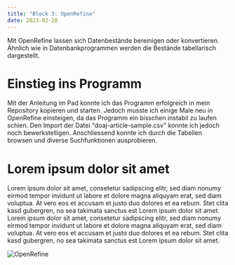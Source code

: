 ```yaml
---
title: "Block 3: OpenRefine"
date: 2023-02-28
---
```


Mit OpenRefine lassen sich Datenbestände bereinigen oder konvertieren. Ähnlich wie in Datenbankprogrammen werden die Bestände tabellarisch dargestellt. 

# Einstieg ins Programm

Mit der Anleitung im Pad konnte ich das Programm erfolgreich in mein Repository kopieren und starten. Jedoch musste ich einige Male neu in OpenRefine einsteigen, da das Programm ein bisschen instabil zu laufen schien. Den Import der Datei "doaj-article-sample.csv" konnte ich jedoch noch bewerkstelligen. Anschliessend konnte ich durch die Tabellen browsen und diverse Suchfunktionen ausprobieren. 



# Lorem ipsum dolor sit amet

Lorem ipsum dolor sit amet, consetetur sadipscing elitr, sed diam nonumy eirmod tempor invidunt ut labore et dolore magna aliquyam erat, sed diam voluptua. At vero eos et accusam et justo duo dolores et ea rebum. Stet clita kasd gubergren, no sea takimata sanctus est Lorem ipsum dolor sit amet. Lorem ipsum dolor sit amet, consetetur sadipscing elitr, sed diam nonumy eirmod tempor invidunt ut labore et dolore magna aliquyam erat, sed diam voluptua. At vero eos et accusam et justo duo dolores et ea rebum. Stet clita kasd gubergren, no sea takimata sanctus est Lorem ipsum dolor sit amet.

![OpenRefine](/LeTaBu/assets/images/OpenRefine.png)
